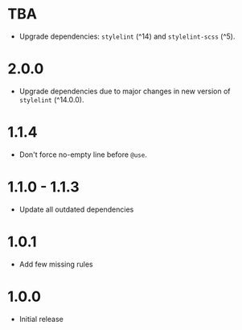 # TBA
- Upgrade dependencies: `stylelint` (^14) and `stylelint-scss` (^5).

# 2.0.0
- Upgrade dependencies due to major changes in new version of `stylelint` (^14.0.0).

# 1.1.4
- Don't force no-empty line before `@use`. 

# 1.1.0 - 1.1.3
- Update all outdated dependencies

# 1.0.1
- Add few missing rules

# 1.0.0
- Initial release
